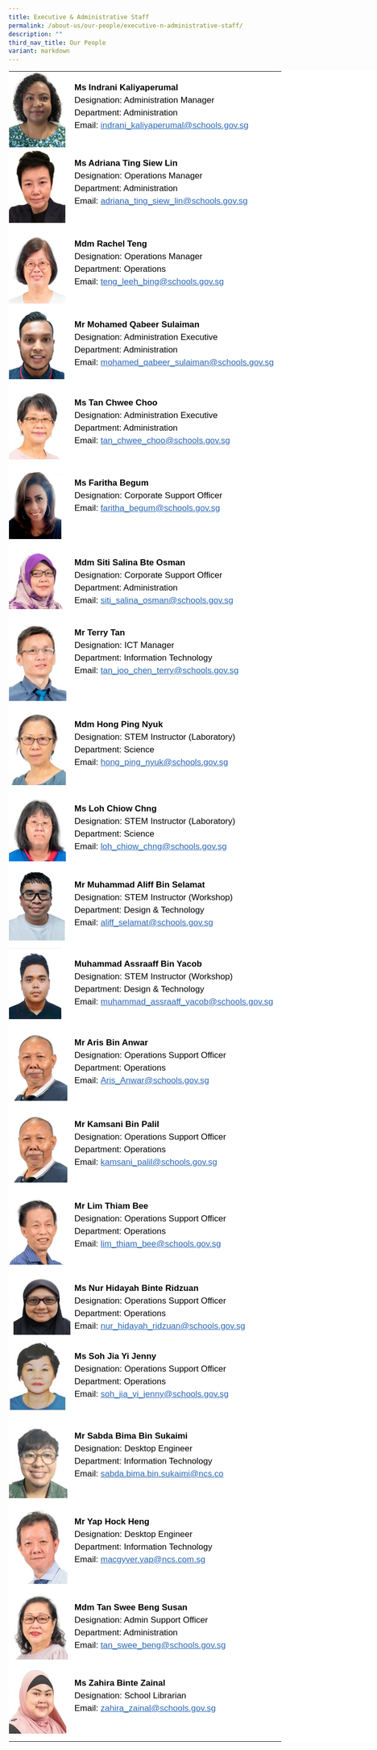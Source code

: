 ```yaml
---
title: Executive & Administrative Staff
permalink: /about-us/our-people/executive-n-administrative-staff/
description: ""
third_nav_title: Our People
variant: markdown
---
```

<table style="margin: auto;
    outline: 0px;
    padding: 0px;
    border-collapse: collapse;
    clear: both;
    border: 1px solid transparent;
    table-layout: fixed;
    color: rgb(0, 0, 0);
    font-family: Helvetica, sans-serif;
    font-size: 17px;
    font-style: normal;
    font-variant-ligatures: normal;
    font-variant-caps: normal;
    font-weight: 400;
    letter-spacing: normal;
    orphans: 2;
    text-align: left;
    text-transform: none;
    white-space: normal;
    widows: 2;
    word-spacing: 0px;
    -webkit-text-stroke-width: 0px;
    background-color: rgb(255, 255, 255);
    text-decoration-thickness: initial;
    text-decoration-style: initial;
    text-decoration-color: initial;
    width: 840px;" class="ive_eobj_center ives_tab_kosong">
  <tbody style="margin: 0px; outline: 0px; padding: 0px">
		  <tr style="margin: 0px; outline: 0px; padding: 0px">
       <td style="margin: 0px;
          outline: 0px;
          padding: 0px 0px 0px 0px;
          vertical-align: top;
          width: 120px;">
        <img style="margin: 0px 10px 0px 0px;
            outline: 0px;
            padding: 0px;
            border: none;
            max-width: 100%;
            float: left;
            width: 112px;
            height: 150px;" class="ive_eobj_left" alt="Sim Yong Meng Vincent.jpg" src="/images/EAS/Indra.png"><br style="margin: 0px; outline: 0px; padding: 0px">
      </td>
      <td style="margin: 0px;
          outline: 0px;
          padding: 0px 15px 15px 0px;
          vertical-align: top;">
        <br style="margin: 0px; outline: 0px; padding: 0px">
        <div style="margin: 0px;
            outline: 0px;
            padding: 0px;
            line-height: 24.99px;
            color: rgb(0, 0, 0);
            font-family: Helvetica, sans-serif;
            font-size: 17px;
            font-weight: 400;">
          <b style="margin: 0px; outline: 0px; padding: 0px">Ms Indrani Kaliyaperumal</b>
        </div>
        <div style="margin: 0px;
            outline: 0px;
            padding: 0px;
            line-height: 24.99px;
            color: rgb(0, 0, 0);
            font-family: Helvetica, sans-serif;
            font-size: 17px;
            font-weight: 400;">
          Designation: Administration Manager
        </div>
        <div style="margin: 0px;
            outline: 0px;
            padding: 0px;
            line-height: 24.99px;
            color: rgb(0, 0, 0);
            font-family: Helvetica, sans-serif;
            font-size: 17px;
            font-weight: 400;">
          Department: Administration
        </div>
        <div style="margin: 0px;
            outline: 0px;
            padding: 0px;
            line-height: 24.99px;
            color: rgb(0, 0, 0);
            font-family: Helvetica, sans-serif;
            font-size: 17px;
            font-weight: 400;">
          Email:<span>&nbsp;</span><a style="margin: 0px;
              outline: 0px;
              padding: 0px;
              color: rgb(42, 103, 183);
              text-decoration: underline;" target="" href="mailto:indrani_kaliyaperumal@schools.gov.sg">indrani_kaliyaperumal@schools.gov.sg</a>
        </div>
      </td>
    </tr>
		   <tr style="margin: 0px; outline: 0px; padding: 0px">
       <td style="margin: 0px;
          outline: 0px;
          padding: 0px 10px 10px 0px;
          vertical-align: top;
          width: 120px;">
        <img style="margin: 0px 10px 0px 0px;
            outline: 0px;
            padding: 0px;
            border: none;
            max-width: 100%;
            float: left;
            width: 112px;
            height: 150px;" class="ive_eobj_left" alt="Sim Yong Meng Vincent.jpg" src="/images/EAS/adriana_ting.png"><br style="margin: 0px; outline: 0px; padding: 0px">
      </td>
      <td style="margin: 0px;
          outline: 0px;
          padding: 0px 15px 15px 0px;
          vertical-align: top;">
        <br style="margin: 0px; outline: 0px; padding: 0px">
        <div style="margin: 0px;
            outline: 0px;
            padding: 0px;
            line-height: 24.99px;
            color: rgb(0, 0, 0);
            font-family: Helvetica, sans-serif;
            font-size: 17px;
            font-weight: 400;">
          <b style="margin: 0px; outline: 0px; padding: 0px">Ms Adriana Ting Siew Lin</b>
        </div>
        <div style="margin: 0px;
            outline: 0px;
            padding: 0px;
            line-height: 24.99px;
            color: rgb(0, 0, 0);
            font-family: Helvetica, sans-serif;
            font-size: 17px;
            font-weight: 400;">
          Designation: Operations Manager
        </div>
        <div style="margin: 0px;
            outline: 0px;
            padding: 0px;
            line-height: 24.99px;
            color: rgb(0, 0, 0);
            font-family: Helvetica, sans-serif;
            font-size: 17px;
            font-weight: 400;">
          Department: Administration
        </div>
        <div style="margin: 0px;
            outline: 0px;
            padding: 0px;
            line-height: 24.99px;
            color: rgb(0, 0, 0);
            font-family: Helvetica, sans-serif;
            font-size: 17px;
            font-weight: 400;">
          Email:<span>&nbsp;</span><a style="margin: 0px;
              outline: 0px;
              padding: 0px;
              color: rgb(42, 103, 183);
              text-decoration: underline;" target="" href="mailto:adriana_ting_siew_lin@schools.gov.sg">adriana_ting_siew_lin@schools.gov.sg</a>
        </div>
      </td>
    </tr>
		  <tr style="margin: 0px; outline: 0px; padding: 0px">
       <td style="margin: 0px;
          outline: 0px;
          padding: 0px 10px 10px 0px;
          vertical-align: top;
          width: 120px;">
        <img style="margin: 0px 10px 0px 0px;
            outline: 0px;
            padding: 0px;
            border: none;
            max-width: 100%;
            float: left;
            width: 112px;
            height: 150px;" class="ive_eobj_left" alt="Sim Yong Meng Vincent.jpg" src="/images/EAS/Rachel%20Teng.jpeg"><br style="margin: 0px; outline: 0px; padding: 0px">
      </td>
      <td style="margin: 0px;
          outline: 0px;
          padding: 0px 15px 15px 0px;
          vertical-align: top;">
        <br style="margin: 0px; outline: 0px; padding: 0px">
        <div style="margin: 0px;
            outline: 0px;
            padding: 0px;
            line-height: 24.99px;
            color: rgb(0, 0, 0);
            font-family: Helvetica, sans-serif;
            font-size: 17px;
            font-weight: 400;">
          <b style="margin: 0px; outline: 0px; padding: 0px">Mdm Rachel Teng</b>
        </div>
        <div style="margin: 0px;
            outline: 0px;
            padding: 0px;
            line-height: 24.99px;
            color: rgb(0, 0, 0);
            font-family: Helvetica, sans-serif;
            font-size: 17px;
            font-weight: 400;">
          Designation: Operations Manager
        </div>
        <div style="margin: 0px;
            outline: 0px;
            padding: 0px;
            line-height: 24.99px;
            color: rgb(0, 0, 0);
            font-family: Helvetica, sans-serif;
            font-size: 17px;
            font-weight: 400;">
          Department: Operations
        </div>
        <div style="margin: 0px;
            outline: 0px;
            padding: 0px;
            line-height: 24.99px;
            color: rgb(0, 0, 0);
            font-family: Helvetica, sans-serif;
            font-size: 17px;
            font-weight: 400;">
          Email:<span>&nbsp;</span><a style="margin: 0px;
              outline: 0px;
              padding: 0px;
              color: rgb(42, 103, 183);
              text-decoration: underline;" target="" href="mailto:TENG_Leeh_Bing@schools.gov.sg">teng_leeh_bing@schools.gov.sg</a>
        </div>
      </td>
    </tr>
		<tr style="margin: 0px; outline: 0px; padding: 0px">
      <td style="margin: 0px;
          outline: 0px;
          padding: 0px 7px 15px 0px;
          vertical-align: top;">
        <img style="margin: 0px 10px 0px 0px;
            outline: 0px;
            padding: 0px;
            border: none;
            max-width: 100%;
            float: left;
            width: 110px;
            height: 140px;" class="ive_eobj_left" alt="Tan Chwee Choo.jpg" src="/images/EAS/Qabeer2.png"><br style="margin: 0px; outline: 0px; padding: 0px">
      </td>
      <td style="margin: 0px;
          outline: 0px;
          padding: 0px 15px 15px 0px;
          vertical-align: top;">
        <br style="margin: 0px; outline: 0px; padding: 0px">
        <div style="margin: 0px;
            outline: 0px;
            padding: 0px;
            line-height: 24.99px;
            color: rgb(0, 0, 0);
            font-family: Helvetica, sans-serif;
            font-size: 17px;
            font-weight: 400;">
          <b style="margin: 0px; outline: 0px; padding: 0px">Mr Mohamed Qabeer Sulaiman
</b>
        </div>
        <div style="margin: 0px;
            outline: 0px;
            padding: 0px;
            line-height: 24.99px;
            color: rgb(0, 0, 0);
            font-family: Helvetica, sans-serif;
            font-size: 17px;
            font-weight: 400;">
          Designation: Administration Executive
        </div>
        <div style="margin: 0px;
            outline: 0px;
            padding: 0px;
            line-height: 24.99px;
            color: rgb(0, 0, 0);
            font-family: Helvetica, sans-serif;
            font-size: 17px;
            font-weight: 400;">
          Department: Administration
        </div>
        <div style="margin: 0px;
            outline: 0px;
            padding: 0px;
            line-height: 24.99px;
            color: rgb(0, 0, 0);
            font-family: Helvetica, sans-serif;
            font-size: 17px;
            font-weight: 400;">
          Email:<span>&nbsp;</span><a style="margin: 0px;
              outline: 0px;
              padding: 0px;
              color: rgb(42, 103, 183);
              text-decoration: underline;" target="" href="mailto:@schools.gov.sg">mohamed_qabeer_sulaiman@schools.gov.sg</a>
        </div>
      </td>
    </tr>
		<tr style="margin: 0px; outline: 0px; padding: 0px">
      <td style="margin: 0px;
          outline: 0px;
          padding: 0px 7px 15px 0px;
          vertical-align: top;">
        <img style="margin: 0px 10px 0px 0px;
            outline: 0px;
            padding: 0px;
            border: none;
            max-width: 100%;
            float: left;
            width: 114px;
            height: 144px;" class="ive_eobj_left" alt="Tan Chwee Choo.jpg" src="/images/EAS/Tan%20Chwee%20Choo.jpeg"><br style="margin: 0px; outline: 0px; padding: 0px">
      </td>
      <td style="margin: 0px;
          outline: 0px;
          padding: 0px 15px 15px 0px;
          vertical-align: top;">
        <br style="margin: 0px; outline: 0px; padding: 0px">
        <div style="margin: 0px;
            outline: 0px;
            padding: 0px;
            line-height: 24.99px;
            color: rgb(0, 0, 0);
            font-family: Helvetica, sans-serif;
            font-size: 17px;
            font-weight: 400;">
          <b style="margin: 0px; outline: 0px; padding: 0px">Ms Tan Chwee Choo</b>
        </div>
        <div style="margin: 0px;
            outline: 0px;
            padding: 0px;
            line-height: 24.99px;
            color: rgb(0, 0, 0);
            font-family: Helvetica, sans-serif;
            font-size: 17px;
            font-weight: 400;">
          Designation: Administration Executive
        </div>
        <div style="margin: 0px;
            outline: 0px;
            padding: 0px;
            line-height: 24.99px;
            color: rgb(0, 0, 0);
            font-family: Helvetica, sans-serif;
            font-size: 17px;
            font-weight: 400;">
          Department: Administration
        </div>
        <div style="margin: 0px;
            outline: 0px;
            padding: 0px;
            line-height: 24.99px;
            color: rgb(0, 0, 0);
            font-family: Helvetica, sans-serif;
            font-size: 17px;
            font-weight: 400;">
          Email:<span>&nbsp;</span><a style="margin: 0px;
              outline: 0px;
              padding: 0px;
              color: rgb(42, 103, 183);
              text-decoration: underline;" target="" href="mailto:tan_chwee_choo@schools.gov.sg">tan_chwee_choo@schools.gov.sg</a>
        </div>
      </td>
    </tr>
    <tr style="margin: 0px; outline: 0px; padding: 0px">
      <td style="margin: 0px;
          outline: 0px;
          padding: 0px 7px 15px 0px;
          vertical-align: top;">
        <img style="margin: 0px 10px 0px 0px;
            outline: 0px;
            padding: 0px;
            border: none;
            max-width: 100%;
            float: left;
            width: 104px;
            height: 143px;" class="ive_eobj_left" alt="Elizabeth 1.jpg" src="/images/EAS/Farith Begum.jpg"><br style="margin: 0px; outline: 0px; padding: 0px">
      </td>
      <td style="margin: 0px;
          outline: 0px;
          padding: 0px 15px 15px 0px;
          vertical-align: top;">
        <br style="margin: 0px; outline: 0px; padding: 0px">
        <div style="margin: 0px;
            outline: 0px;
            padding: 0px;
            line-height: 24.99px;
            color: rgb(0, 0, 0);
            font-family: Helvetica, sans-serif;
            font-size: 17px;
            font-weight: 400;">
          <b style="margin: 0px; outline: 0px; padding: 0px">Ms Faritha Begum<br style="margin: 0px; outline: 0px; padding: 0px"></b>
        </div>
        <div style="margin: 0px;
            outline: 0px;
            padding: 0px;
            line-height: 24.99px;
            color: rgb(0, 0, 0);
            font-family: Helvetica, sans-serif;
            font-size: 17px;
            font-weight: 400;">
          Designation: Corporate Support Officer&nbsp;
        </div>
        <div style="margin: 0px;
            outline: 0px;
            padding: 0px;
            line-height: 24.99px;
            color: rgb(0, 0, 0);
            font-family: Helvetica, sans-serif;
            font-size: 17px;
            font-weight: 400;">
          Email:&nbsp;<span style="margin: 0px;
              outline: 0px;
              padding: 0px;
              background-color: initial;"><a style="margin: 0px;
                outline: 0px;
                padding: 0px;
                color: rgb(42, 103, 183);
                text-decoration: underline;" target="" href="mailto:faritha_begum@schools.gov.sg">faritha_begum@schools.gov.sg</a></span>
        </div>
        <div style="margin: 0px;
            outline: 0px;
            padding: 0px;
            line-height: 24.99px;
            color: rgb(0, 0, 0);
            font-family: Helvetica, sans-serif;
            font-size: 17px;
            font-weight: 400;">
          <br style="margin: 0px; outline: 0px; padding: 0px">
        </div>
      </td>
    </tr>
    <tr style="margin: 0px; outline: 0px; padding: 0px">
      <td style="margin: 0px;
          outline: 0px;
          padding: 0px 7px 15px 0px;
          vertical-align: top;">
        <img style="margin: 0px 10px 0px 0px;
            outline: 0px;
            padding: 0px;
            border: none;
            max-width: 100%;
            float: left;
            width: 114px;
            height: 124px;" class="ive_eobj_left" alt="Siti Salina Bte Osman.jpg" src="/images/EAS/Siti%20Salina%20Bte%20Osman.jpeg"><br style="margin: 0px; outline: 0px; padding: 0px">
      </td>
      <td style="margin: 0px;
          outline: 0px;
          padding: 0px 15px 15px 0px;
          vertical-align: top;">
        <br style="margin: 0px; outline: 0px; padding: 0px">
        <div style="margin: 0px;
            outline: 0px;
            padding: 0px;
            line-height: 24.99px;
            color: rgb(0, 0, 0);
            font-family: Helvetica, sans-serif;
            font-size: 17px;
            font-weight: 400;">
          <b style="margin: 0px; outline: 0px; padding: 0px">Mdm Siti Salina Bte Osman</b>
        </div>
        <div style="margin: 0px;
            outline: 0px;
            padding: 0px;
            line-height: 24.99px;
            color: rgb(0, 0, 0);
            font-family: Helvetica, sans-serif;
            font-size: 17px;
            font-weight: 400;">
          Designation: Corporate Support Officer
        </div>
        <div style="margin: 0px;
            outline: 0px;
            padding: 0px;
            line-height: 24.99px;
            color: rgb(0, 0, 0);
            font-family: Helvetica, sans-serif;
            font-size: 17px;
            font-weight: 400;">
          Department: Administration
        </div>
        <div style="margin: 0px;
            outline: 0px;
            padding: 0px;
            line-height: 24.99px;
            color: rgb(0, 0, 0);
            font-family: Helvetica, sans-serif;
            font-size: 17px;
            font-weight: 400;">
          Email:<span>&nbsp;</span><a style="margin: 0px;
              outline: 0px;
              padding: 0px;
              color: rgb(42, 103, 183);
              text-decoration: underline;" target="" href="mailto:siti_salina_osman@schools.gov.sg">siti_salina_osman@schools.gov.sg</a>
        </div>
      </td>
    </tr>
    <tr style="margin: 0px; outline: 0px; padding: 0px">
      <td style="margin: 0px;
          outline: 0px;
          padding: 0px 7px 15px 0px;
          vertical-align: top;">
        <img style="margin: 0px 10px 0px 0px;
            outline: 0px;
            padding: 0px;
            border: none;
            max-width: 100%;
            float: left;
            width: 114px;
            height: 167px;" class="ive_eobj_left" alt="Terry Tan.jpg" src="/images/EAS/Terry%20Tan.jpeg"><br style="margin: 0px; outline: 0px; padding: 0px">
      </td>
      <td style="margin: 0px;
          outline: 0px;
          padding: 0px 15px 15px 0px;
          vertical-align: top;">
        <br style="margin: 0px; outline: 0px; padding: 0px">
        <div style="margin: 0px;
            outline: 0px;
            padding: 0px;
            line-height: 24.99px;
            color: rgb(0, 0, 0);
            font-family: Helvetica, sans-serif;
            font-size: 17px;
            font-weight: 400;">
          <b style="margin: 0px; outline: 0px; padding: 0px">Mr Terry Tan</b>
        </div>
        <div style="margin: 0px;
            outline: 0px;
            padding: 0px;
            line-height: 24.99px;
            color: rgb(0, 0, 0);
            font-family: Helvetica, sans-serif;
            font-size: 17px;
            font-weight: 400;">
          Designation: ICT Manager
        </div>
        <div style="margin: 0px;
            outline: 0px;
            padding: 0px;
            line-height: 24.99px;
            color: rgb(0, 0, 0);
            font-family: Helvetica, sans-serif;
            font-size: 17px;
            font-weight: 400;">
          Department: Information Technology
        </div>
        <div style="margin: 0px;
            outline: 0px;
            padding: 0px;
            line-height: 24.99px;
            color: rgb(0, 0, 0);
            font-family: Helvetica, sans-serif;
            font-size: 17px;
            font-weight: 400;">
          Email:<span>&nbsp;</span><a style="margin: 0px;
              outline: 0px;
              padding: 0px;
              color: rgb(42, 103, 183);
              text-decoration: underline;" target="" href="mailto:tan_joo_chen_terry@schools.gov.sg">tan_joo_chen_terry@schools.gov.sg</a>
        </div>
      </td>
    </tr>
    <tr style="margin: 0px; outline: 0px; padding: 0px">
      <td style="margin: 0px;
          outline: 0px;
          padding: 0px 7px 15px 0px;
          vertical-align: top;">
        <img style="margin: 0px 10px 0px 0px;
            outline: 0px;
            padding: 0px;
            border: none;
            max-width: 100%;
            float: left;
            width: 113px;
            height: 152px;" class="ive_eobj_left" alt="Hong Ping Nyuk.jpg" src="/images/EAS/Hong%20Ping%20Nyuk.jpeg"><br style="margin: 0px; outline: 0px; padding: 0px">
      </td>
      <td style="margin: 0px;
          outline: 0px;
          padding: 0px 15px 15px 0px;
          vertical-align: top;">
        <br style="margin: 0px; outline: 0px; padding: 0px">
        <div style="margin: 0px;
            outline: 0px;
            padding: 0px;
            line-height: 24.99px;
            color: rgb(0, 0, 0);
            font-family: Helvetica, sans-serif;
            font-size: 17px;
            font-weight: 400;">
          <b style="margin: 0px; outline: 0px; padding: 0px">Mdm Hong Ping Nyuk</b>
        </div>
        <div style="margin: 0px;
            outline: 0px;
            padding: 0px;
            line-height: 24.99px;
            color: rgb(0, 0, 0);
            font-family: Helvetica, sans-serif;
            font-size: 17px;
            font-weight: 400;">
          Designation: STEM Instructor (Laboratory)
        </div>
        <div style="margin: 0px;
            outline: 0px;
            padding: 0px;
            line-height: 24.99px;
            color: rgb(0, 0, 0);
            font-family: Helvetica, sans-serif;
            font-size: 17px;
            font-weight: 400;">
          Department: Science
        </div>
        <div style="margin: 0px;
            outline: 0px;
            padding: 0px;
            line-height: 24.99px;
            color: rgb(0, 0, 0);
            font-family: Helvetica, sans-serif;
            font-size: 17px;
            font-weight: 400;">
          Email:<span>&nbsp;</span><a style="margin: 0px;
              outline: 0px;
              padding: 0px;
              color: rgb(42, 103, 183);
              text-decoration: underline;" target="" href="mailto:hong_ping_nyuk@schools.gov.sg">hong_ping_nyuk@schools.gov.sg</a>
        </div>
      </td>
    </tr>
    <tr style="margin: 0px; outline: 0px; padding: 0px">
      <td style="margin: 0px;
          outline: 0px;
          padding: 0px 7px 15px 0px;
          vertical-align: top;">
        <img style="margin: 0px 10px 0px 0px;
            outline: 0px;
            padding: 0px;
            border: none;
            max-width: 100%;
            float: left;
            width: 113px;
            height: 136px;" class="ive_eobj_left" alt="Loh Chiow Chng.jpg" src="/images/EAS/Loh%20Chiow%20Chng.jpeg"><br style="margin: 0px; outline: 0px; padding: 0px">
      </td>
      <td style="margin: 0px;
          outline: 0px;
          padding: 0px 15px 15px 0px;
          vertical-align: top;">
        <br style="margin: 0px; outline: 0px; padding: 0px">
        <div style="margin: 0px;
            outline: 0px;
            padding: 0px;
            line-height: 24.99px;
            color: rgb(0, 0, 0);
            font-family: Helvetica, sans-serif;
            font-size: 17px;
            font-weight: 400;">
          <b style="margin: 0px; outline: 0px; padding: 0px">Ms Loh Chiow Chng</b>
        </div>
        <div style="margin: 0px;
            outline: 0px;
            padding: 0px;
            line-height: 24.99px;
            color: rgb(0, 0, 0);
            font-family: Helvetica, sans-serif;
            font-size: 17px;
            font-weight: 400;">
          Designation: STEM Instructor (Laboratory)
        </div>
        <div style="margin: 0px;
            outline: 0px;
            padding: 0px;
            line-height: 24.99px;
            color: rgb(0, 0, 0);
            font-family: Helvetica, sans-serif;
            font-size: 17px;
            font-weight: 400;">
          Department: Science
        </div>
        <div style="margin: 0px;
            outline: 0px;
            padding: 0px;
            line-height: 24.99px;
            color: rgb(0, 0, 0);
            font-family: Helvetica, sans-serif;
            font-size: 17px;
            font-weight: 400;">
          Email:<span>&nbsp;</span><a style="margin: 0px;
              outline: 0px;
              padding: 0px;
              color: rgb(42, 103, 183);
              text-decoration: underline;" target="" href="mailto:loh_chiow_chng@schools.gov.sg">loh_chiow_chng@schools.gov.sg</a>
        </div>
      </td>
    </tr>
    <tr style="margin: 0px; outline: 0px; padding: 0px">
      <td style="margin: 0px;
          outline: 0px;
          padding: 0px 15px 15px 0px;
          vertical-align: top;">
        <img style="margin: 0px 10px 0px 0px;
            outline: 0px;
            padding: 0px;
            border: none;
            max-width: 100%;
            float: left;
            width: 111px;
            height: 142px;" class="ive_eobj_left" alt="Muhammad Aliff.jpg" src="/images/EAS/Muhammad_Aliff.png"><br style="margin: 0px; outline: 0px; padding: 0px">
      </td>
      <td style="margin: 0px;
          outline: 0px;
          padding: 0px 15px 15px 0px;
          vertical-align: top;">
        <br style="margin: 0px; outline: 0px; padding: 0px">
        <div style="margin: 0px;
            outline: 0px;
            padding: 0px;
            line-height: 24.99px;
            color: rgb(0, 0, 0);
            font-family: Helvetica, sans-serif;
            font-size: 17px;
            font-weight: 400;">
          <b style="margin: 0px; outline: 0px; padding: 0px">Mr Muhammad Aliff Bin Selamat</b>
        </div>
        <div style="margin: 0px;
            outline: 0px;
            padding: 0px;
            line-height: 24.99px;
            color: rgb(0, 0, 0);
            font-family: Helvetica, sans-serif;
            font-size: 17px;
            font-weight: 400;">
          <span style="margin: 0px;
              outline: 0px;
              padding: 0px;
              background-color: initial;">Designation: STEM Instructor (Workshop)</span><br style="margin: 0px; outline: 0px; padding: 0px">
        </div>
        <div style="margin: 0px;
            outline: 0px;
            padding: 0px;
            line-height: 24.99px;
            color: rgb(0, 0, 0);
            font-family: Helvetica, sans-serif;
            font-size: 17px;
            font-weight: 400;">
          Department: Design &amp; Technology
        </div>
        <div style="margin: 0px;
            outline: 0px;
            padding: 0px;
            line-height: 24.99px;
            color: rgb(0, 0, 0);
            font-family: Helvetica, sans-serif;
            font-size: 17px;
            font-weight: 400;">
          Email:<span>&nbsp;</span><a style="margin: 0px;
              outline: 0px;
              padding: 0px;
              color: rgb(42, 103, 183);
              text-decoration: underline;" target="" href="mailto:aliff_selamat@schools.gov.sg">aliff_selamat@schools.gov.sg</a>
        </div>
      </td>
    </tr>
		 <tr style="margin: 0px; outline: 0px; padding: 0px">
      <td style="margin: 0px;
          outline: 0px;
          padding: 0px 15px 15px 0px;
          vertical-align: top;">
        <img src="/images/EAS/assraff.jpeg" alt="test.jpg" class="ive_eobj_left" style="margin: 0px 10px 0px 0px;
            outline: 0px;
            padding: 0px;
            border: none;
            max-width: 100%;
            float: left;
            width: 104px;
            height: 141px;"><br style="margin: 0px; outline: 0px; padding: 0px">
      </td>
      <td style="margin: 0px;
          outline: 0px;
          padding: 0px 15px 15px 0px;
          vertical-align: top;">
        <br style="margin: 0px; outline: 0px; padding: 0px">
        <div style="margin: 0px;
            outline: 0px;
            padding: 0px;
            line-height: 24.99px;
            color: rgb(0, 0, 0);
            font-family: Helvetica, sans-serif;
            font-size: 17px;
            font-weight: 400;">
          <b style="margin: 0px; outline: 0px; padding: 0px">Muhammad Assraaff Bin Yacob</b>
        </div>
        <div style="margin: 0px;
            outline: 0px;
            padding: 0px;
            line-height: 24.99px;
            color: rgb(0, 0, 0);
            font-family: Helvetica, sans-serif;
            font-size: 17px;
            font-weight: 400;">
          Designation: STEM Instructor (Workshop)
        </div>
        <div style="margin: 0px;
            outline: 0px;
            padding: 0px;
            line-height: 24.99px;
            color: rgb(0, 0, 0);
            font-family: Helvetica, sans-serif;
            font-size: 17px;
            font-weight: 400;">
          Department: Design &amp; Technology
        </div>
        <div style="margin: 0px;
            outline: 0px;
            padding: 0px;
            line-height: 24.99px;
            color: rgb(0, 0, 0);
            font-family: Helvetica, sans-serif;
            font-size: 17px;
            font-weight: 400;">
          Email:<span>&nbsp;</span><a href="mailto:muhammad_assraaff_yacob@schools.gov.sg" target="" style="margin: 0px;
              outline: 0px;
              padding: 0px;
              color: rgb(42, 103, 183);
              text-decoration: underline;">muhammad_assraaff_yacob@schools.gov.sg</a>
        </div>
      </td>
		</tr>
		<tr style="margin: 0px; outline: 0px; padding: 0px">
      <td style="margin: 0px;
          outline: 0px;
          padding: 0px 7px 15px 0px;
          vertical-align: top;">
        <img style="margin: 0px 10px 0px 0px;
            outline: 0px;
            padding: 0px;
            border: none;
            max-width: 100%;
            float: left;
            width: 116px;
            height: 147px;" class="ive_eobj_left" alt="Kamsani Bin Palil.jpg" src="/images/EAS/Kamsani%20Bin%20Palil.jpeg"><br style="margin: 0px; outline: 0px; padding: 0px">
      </td>
      <td style="margin: 0px;
          outline: 0px;
          padding: 0px 15px 15px 0px;
          vertical-align: top;">
        <br style="margin: 0px; outline: 0px; padding: 0px">
        <div style="margin: 0px;
            outline: 0px;
            padding: 0px;
            line-height: 24.99px;
            color: rgb(0, 0, 0);
            font-family: Helvetica, sans-serif;
            font-size: 17px;
            font-weight: 400;">
          <b style="margin: 0px; outline: 0px; padding: 0px">Mr Aris Bin Anwar<br style="margin: 0px; outline: 0px; padding: 0px"></b>
        </div>
        <div style="margin: 0px;
            outline: 0px;
            padding: 0px;
            line-height: 24.99px;
            color: rgb(0, 0, 0);
            font-family: Helvetica, sans-serif;
            font-size: 17px;
            font-weight: 400;">
          Designation: Operations Support Officer
        </div>
        <div style="margin: 0px;
            outline: 0px;
            padding: 0px;
            line-height: 24.99px;
            color: rgb(0, 0, 0);
            font-family: Helvetica, sans-serif;
            font-size: 17px;
            font-weight: 400;">
          Department: Operations
        </div>
        <div style="margin: 0px;
            outline: 0px;
            padding: 0px;
            line-height: 24.99px;
            color: rgb(0, 0, 0);
            font-family: Helvetica, sans-serif;
            font-size: 17px;
            font-weight: 400;">
          Email:<span>&nbsp;</span><a style="margin: 0px;
              outline: 0px;
              padding: 0px;
              color: rgb(42, 103, 183);
              text-decoration: underline;" target="" href="mailto:Aris_Anwar@schools.gov.sg">Aris_Anwar@schools.gov.sg
</a>
        </div>
      </td>
    </tr>
    <tr style="margin: 0px; outline: 0px; padding: 0px">
      <td style="margin: 0px;
          outline: 0px;
          padding: 0px 7px 15px 0px;
          vertical-align: top;">
        <img style="margin: 0px 10px 0px 0px;
            outline: 0px;
            padding: 0px;
            border: none;
            max-width: 100%;
            float: left;
            width: 116px;
            height: 147px;" class="ive_eobj_left" alt="Kamsani Bin Palil.jpg" src="/images/EAS/Kamsani%20Bin%20Palil.jpeg"><br style="margin: 0px; outline: 0px; padding: 0px">
      </td>
      <td style="margin: 0px;
          outline: 0px;
          padding: 0px 15px 15px 0px;
          vertical-align: top;">
        <br style="margin: 0px; outline: 0px; padding: 0px">
        <div style="margin: 0px;
            outline: 0px;
            padding: 0px;
            line-height: 24.99px;
            color: rgb(0, 0, 0);
            font-family: Helvetica, sans-serif;
            font-size: 17px;
            font-weight: 400;">
          <b style="margin: 0px; outline: 0px; padding: 0px">Mr Kamsani Bin Palil<br style="margin: 0px; outline: 0px; padding: 0px"></b>
        </div>
        <div style="margin: 0px;
            outline: 0px;
            padding: 0px;
            line-height: 24.99px;
            color: rgb(0, 0, 0);
            font-family: Helvetica, sans-serif;
            font-size: 17px;
            font-weight: 400;">
          Designation: Operations Support Officer
        </div>
        <div style="margin: 0px;
            outline: 0px;
            padding: 0px;
            line-height: 24.99px;
            color: rgb(0, 0, 0);
            font-family: Helvetica, sans-serif;
            font-size: 17px;
            font-weight: 400;">
          Department: Operations
        </div>
        <div style="margin: 0px;
            outline: 0px;
            padding: 0px;
            line-height: 24.99px;
            color: rgb(0, 0, 0);
            font-family: Helvetica, sans-serif;
            font-size: 17px;
            font-weight: 400;">
          Email:<span>&nbsp;</span><a style="margin: 0px;
              outline: 0px;
              padding: 0px;
              color: rgb(42, 103, 183);
              text-decoration: underline;" target="" href="mailto:kamsani_palil@schools.gov.sg">kamsani_palil@schools.gov.sg</a>
        </div>
      </td>
    </tr>
    <tr style="margin: 0px; outline: 0px; padding: 0px">
      <td style="margin: 0px;
          outline: 0px;
          padding: 0px 7px 15px 0px;
          vertical-align: top;">
        <img style="margin: 0px 10px 0px 0px;
            outline: 0px;
            padding: 0px;
            border: none;
            max-width: 100%;
            float: left;
            width: 119px;
            height: 148px;" class="ive_eobj_left" alt="Lim Thiam Bee.jpg" src="/images/EAS/Lim%20Thiam%20Bee.jpeg"><br style="margin: 0px; outline: 0px; padding: 0px">
      </td>
      <td style="margin: 0px;
          outline: 0px;
          padding: 0px 15px 15px 0px;
          vertical-align: top;">
        <br style="margin: 0px; outline: 0px; padding: 0px">
        <div style="margin: 0px;
            outline: 0px;
            padding: 0px;
            line-height: 24.99px;
            color: rgb(0, 0, 0);
            font-family: Helvetica, sans-serif;
            font-size: 17px;
            font-weight: 400;">
          <b style="margin: 0px; outline: 0px; padding: 0px">Mr Lim Thiam Bee</b>
        </div>
        <div style="margin: 0px;
            outline: 0px;
            padding: 0px;
            line-height: 24.99px;
            color: rgb(0, 0, 0);
            font-family: Helvetica, sans-serif;
            font-size: 17px;
            font-weight: 400;">
          Designation: Operations Support Officer
        </div>
        <div style="margin: 0px;
            outline: 0px;
            padding: 0px;
            line-height: 24.99px;
            color: rgb(0, 0, 0);
            font-family: Helvetica, sans-serif;
            font-size: 17px;
            font-weight: 400;">
          Department: Operations
        </div>
        <div style="margin: 0px;
            outline: 0px;
            padding: 0px;
            line-height: 24.99px;
            color: rgb(0, 0, 0);
            font-family: Helvetica, sans-serif;
            font-size: 17px;
            font-weight: 400;">
          Email:<span>&nbsp;</span><a style="margin: 0px;
              outline: 0px;
              padding: 0px;
              color: rgb(42, 103, 183);
              text-decoration: underline;" target="" href="mailto:Lim_Thiam_bee@schools.gov.sg">lim_thiam_bee@schools.gov.sg</a>
        </div>
      </td>
    </tr>
		 <tr style="margin: 0px; outline: 0px; padding: 0px">
      <td style="margin: 0px;
          outline: 0px;
          padding: 0px px px 0px;
          vertical-align: top;">
        <img style="margin: 0px 10px 0px 0px;
            outline: 0px;
            padding: 0px;
            border: none;
            max-width: 100%;
            float: left;
            width: 116px;
            height: 122px;" class="ive_eobj_left" alt="Aryani Bte Abdul Rahman.jpg" src="/images/EAS/nur_hidayah_binte_ridzuan1.png"><br style="margin: 0px; outline: 0px; padding: 0px">
      </td>
      <td style="margin: 0px;
          outline: 0px;
          padding: 0px 15px 15px 0px;
          vertical-align: top;">
        <br style="margin: 0px; outline: 0px; padding: 0px">
        <div style="margin: 0px;
            outline: 0px;
            padding: 0px;
            line-height: 24.99px;
            color: rgb(0, 0, 0);
            font-family: Helvetica, sans-serif;
            font-size: 17px;
            font-weight: 400;">
          <b style="margin: 0px; outline: 0px; padding: 0px">Ms Nur Hidayah Binte Ridzuan </b>
        </div>
        <div style="margin: 0px;
            outline: 0px;
            padding: 0px;
            line-height: 24.99px;
            color: rgb(0, 0, 0);
            font-family: Helvetica, sans-serif;
            font-size: 17px;
            font-weight: 400;">
          Designation: Operations Support Officer
        </div>
        <div style="margin: 0px;
            outline: 0px;
            padding: 0px;
            line-height: 24.99px;
            color: rgb(0, 0, 0);
            font-family: Helvetica, sans-serif;
            font-size: 17px;
            font-weight: 400;">
          Department: Operations
        </div>
        <div style="margin: 0px;
            outline: 0px;
            padding: 0px;
            line-height: 24.99px;
            color: rgb(0, 0, 0);
            font-family: Helvetica, sans-serif;
            font-size: 17px;
            font-weight: 400;">
          Email:<span>&nbsp;</span><a style="margin: 0px;
              outline: 0px;
              padding: 0px;
              color: rgb(42, 103, 183);
              text-decoration: underline;" target="" href="">nur_hidayah_ridzuan@schools.gov.sg</a>
        </div>
      </td>
    </tr>
		  <tr style="margin: 0px; outline: 0px; padding: 0px">
      <td style="margin: 0px;
          outline: 0px;
          padding: 0px 15px 15px 0px;
          vertical-align: top;">
        <img style="margin: 0px 10px 0px 0px;
            outline: 0px;
            padding: 0px;
            border: none;
            max-width: 100%;
            float: left;
            width: 117px;
            height: 143px;" class="ive_eobj_left" alt="Rajoo Tamilmanni.jpg" src="/images/EAS/Jenny_soh2.jpg"><br style="margin: 0px; outline: 0px; padding: 0px">
      </td>
      <td style="margin: 0px;
          outline: 0px;
          padding: 0px 15px 15px 0px;
          vertical-align: top;">
        <br style="margin: 0px; outline: 0px; padding: 0px">
        <div style="margin: 0px;
            outline: 0px;
            padding: 0px;
            line-height: 24.99px;
            color: rgb(0, 0, 0);
            font-family: Helvetica, sans-serif;
            font-size: 17px;
            font-weight: 400;">
          <b style="margin: 0px; outline: 0px; padding: 0px">Ms Soh Jia Yi Jenny</b>
        </div>
        <div style="margin: 0px;
            outline: 0px;
            padding: 0px;
            line-height: 24.99px;
            color: rgb(0, 0, 0);
            font-family: Helvetica, sans-serif;
            font-size: 17px;
            font-weight: 400;">
          Designation: Operations Support Officer
        </div>
        <div style="margin: 0px;
            outline: 0px;
            padding: 0px;
            line-height: 24.99px;
            color: rgb(0, 0, 0);
            font-family: Helvetica, sans-serif;
            font-size: 17px;
            font-weight: 400;">
          Department: Operations
        </div>
        <div style="margin: 0px;
            outline: 0px;
            padding: 0px;
            line-height: 24.99px;
            color: rgb(0, 0, 0);
            font-family: Helvetica, sans-serif;
            font-size: 17px;
            font-weight: 400;">
          Email:<span>&nbsp;</span><a style="margin: 0px;
              outline: 0px;
              padding: 0px;
              color: rgb(42, 103, 183);
              text-decoration: underline;" target="" href="mailto:rajoo_tamil_manni_sivanantham@schools.gov.sg">soh_jia_yi_jenny@schools.gov.sg
</a>
        </div>
      </td>
    </tr>
		<tr style="margin: 0px; outline: 0px; padding: 0px">
      <td style="margin: 0px;
          outline: 0px;
          padding: 0px 7px 15px 0px;
          vertical-align: top;">
        <img style="margin: 0px 10px 0px 0px;
            outline: 0px;
            padding: 0px;
            border: none;
            max-width: 100%;
            float: left;
            width: 116px;
            height: 155px;" class="ive_eobj_left" alt="Yap Hock Heng.jpg" src="/images/EAS/Sab1.jpg"><br style="margin: 0px; outline: 0px; padding: 0px">
      </td>
      <td style="margin: 0px;
          outline: 0px;
          padding: 0px 15px 15px 0px;
          vertical-align: top;">
        <br style="margin: 0px; outline: 0px; padding: 0px">
        <div style="margin: 0px;
            outline: 0px;
            padding: 0px;
            line-height: 24.99px;
            color: rgb(0, 0, 0);
            font-family: Helvetica, sans-serif;
            font-size: 17px;
            font-weight: 400;">
          <b style="margin: 0px; outline: 0px; padding: 0px">Mr Sabda Bima Bin Sukaimi</b>
        </div>
        <div style="margin: 0px;
            outline: 0px;
            padding: 0px;
            line-height: 24.99px;
            color: rgb(0, 0, 0);
            font-family: Helvetica, sans-serif;
            font-size: 17px;
            font-weight: 400;">
          Designation: Desktop Engineer
        </div>
        <div style="margin: 0px;
            outline: 0px;
            padding: 0px;
            line-height: 24.99px;
            color: rgb(0, 0, 0);
            font-family: Helvetica, sans-serif;
            font-size: 17px;
            font-weight: 400;">
          Department: Information Technology
        </div>
        <div style="margin: 0px;
            outline: 0px;
            padding: 0px;
            line-height: 24.99px;
            color: rgb(0, 0, 0);
            font-family: Helvetica, sans-serif;
            font-size: 17px;
            font-weight: 400;">
          Email:<span>&nbsp;</span><a style="margin: 0px;
              outline: 0px;
              padding: 0px;
              color: rgb(42, 103, 183);
              text-decoration: underline;" target="" href="mailto:sabda.bima.bin.sukaimi@ncs.co">sabda.bima.bin.sukaimi@ncs.co</a>
        </div>
      </td>
    </tr>
    <tr style="margin: 0px; outline: 0px; padding: 0px">
      <td style="margin: 0px;
          outline: 0px;
          padding: 0px 7px 15px 0px;
          vertical-align: top;">
        <img style="margin: 0px 10px 0px 0px;
            outline: 0px;
            padding: 0px;
            border: none;
            max-width: 100%;
            float: left;
            width: 116px;
            height: 155px;" class="ive_eobj_left" alt="Yap Hock Heng.jpg" src="/images/EAS/Yap%20Hock%20Heng.jpeg"><br style="margin: 0px; outline: 0px; padding: 0px">
      </td>
      <td style="margin: 0px;
          outline: 0px;
          padding: 0px 15px 15px 0px;
          vertical-align: top;">
        <br style="margin: 0px; outline: 0px; padding: 0px">
        <div style="margin: 0px;
            outline: 0px;
            padding: 0px;
            line-height: 24.99px;
            color: rgb(0, 0, 0);
            font-family: Helvetica, sans-serif;
            font-size: 17px;
            font-weight: 400;">
          <b style="margin: 0px; outline: 0px; padding: 0px">Mr Yap Hock Heng</b>
        </div>
        <div style="margin: 0px;
            outline: 0px;
            padding: 0px;
            line-height: 24.99px;
            color: rgb(0, 0, 0);
            font-family: Helvetica, sans-serif;
            font-size: 17px;
            font-weight: 400;">
          Designation: Desktop Engineer
        </div>
        <div style="margin: 0px;
            outline: 0px;
            padding: 0px;
            line-height: 24.99px;
            color: rgb(0, 0, 0);
            font-family: Helvetica, sans-serif;
            font-size: 17px;
            font-weight: 400;">
          Department: Information Technology
        </div>
        <div style="margin: 0px;
            outline: 0px;
            padding: 0px;
            line-height: 24.99px;
            color: rgb(0, 0, 0);
            font-family: Helvetica, sans-serif;
            font-size: 17px;
            font-weight: 400;">
          Email:<span>&nbsp;</span><a style="margin: 0px;
              outline: 0px;
              padding: 0px;
              color: rgb(42, 103, 183);
              text-decoration: underline;" target="" href="mailto:macgyver.yap@ncs.com.sg">macgyver.yap@ncs.com.sg</a>
        </div>
      </td>
    </tr>
    <tr style="margin: 0px; outline: 0px; padding: 0px">
      <td style="margin: 0px;
          outline: 0px;
          padding: 0px 7px 15px 0px;
          vertical-align: top;">
        <img style="margin: 0px 10px 0px 0px;
            outline: 0px;
            padding: 0px;
            border: none;
            max-width: 100%;
            float: left;
            width: 117px;
            height: 135px;" class="ive_eobj_left" alt="Tan Swee Beng Susan.jpg" src="/images/EAS/Tan%20Swee%20Beng%20Susan.jpeg"><br style="margin: 0px; outline: 0px; padding: 0px">
      </td>
      <td style="margin: 0px;
          outline: 0px;
          padding: 0px 15px 15px 0px;
          vertical-align: top;">
        <br style="margin: 0px; outline: 0px; padding: 0px">
        <div style="margin: 0px;
            outline: 0px;
            padding: 0px;
            line-height: 24.99px;
            color: rgb(0, 0, 0);
            font-family: Helvetica, sans-serif;
            font-size: 17px;
            font-weight: 400;">
          <b style="margin: 0px; outline: 0px; padding: 0px">Mdm Tan Swee Beng Susan</b>
        </div>
        <div style="margin: 0px;
            outline: 0px;
            padding: 0px;
            line-height: 24.99px;
            color: rgb(0, 0, 0);
            font-family: Helvetica, sans-serif;
            font-size: 17px;
            font-weight: 400;">
          Designation: Admin Support Officer
        </div>
        <div style="margin: 0px;
            outline: 0px;
            padding: 0px;
            line-height: 24.99px;
            color: rgb(0, 0, 0);
            font-family: Helvetica, sans-serif;
            font-size: 17px;
            font-weight: 400;">
          Department: Administration
        </div>
        <div style="margin: 0px;
            outline: 0px;
            padding: 0px;
            line-height: 24.99px;
            color: rgb(0, 0, 0);
            font-family: Helvetica, sans-serif;
            font-size: 17px;
            font-weight: 400;">
          Email:<span>&nbsp;</span><a style="margin: 0px;
              outline: 0px;
              padding: 0px;
              color: rgb(42, 103, 183);
              text-decoration: underline;" target="" href="mailto:tan_swee_beng@schools.gov.sg">tan_swee_beng@schools.gov.sg</a>
        </div>
      </td>
    </tr>
    <tr style="margin: 0px; outline: 0px; padding: 0px">
      <td style="margin: 0px;
          outline: 0px;
          padding: 0px 15px 15px 0px;
          vertical-align: top;">
        <img style="margin: 0px 10px 0px 0px;
            outline: 0px;
            padding: 0px;
            border: none;
            max-width: 100%;
            float: left;
            width: 114px;
            height: 132px;" class="ive_eobj_left" alt="Zahira.jpg" src="/images/EAS/Zahira.jpeg"><br style="margin: 0px; outline: 0px; padding: 0px">
      </td>
      <td style="margin: 0px;
          outline: 0px;
          padding: 0px 15px 15px 0px;
          vertical-align: top;">
        <br style="margin: 0px; outline: 0px; padding: 0px">
        <div style="margin: 0px;
            outline: 0px;
            padding: 0px;
            line-height: 24.99px;
            color: rgb(0, 0, 0);
            font-family: Helvetica, sans-serif;
            font-size: 17px;
            font-weight: 400;">
          <b style="margin: 0px; outline: 0px; padding: 0px">Ms Zahira Binte Zainal<br style="margin: 0px; outline: 0px; padding: 0px"></b>
        </div>
        <div style="margin: 0px;
            outline: 0px;
            padding: 0px;
            line-height: 24.99px;
            color: rgb(0, 0, 0);
            font-family: Helvetica, sans-serif;
            font-size: 17px;
            font-weight: 400;">
          Designation: School Librarian
        </div>
        <div style="margin: 0px;
            outline: 0px;
            padding: 0px;
            line-height: 24.99px;
            color: rgb(0, 0, 0);
            font-family: Helvetica, sans-serif;
            font-size: 17px;
            font-weight: 400;">
          Email:&nbsp;<a style="margin: 0px;
              outline: 0px;
              padding: 0px;
              color: rgb(42, 103, 183);
              text-decoration: underline;" target="" href="mailto:zahira_zainal@schools.gov.sg">zahira_zainal@schools.gov.sg</a><br style="margin: 0px; outline: 0px; padding: 0px">
        </div>
      </td>
    </tr>
  </tbody>
</table>